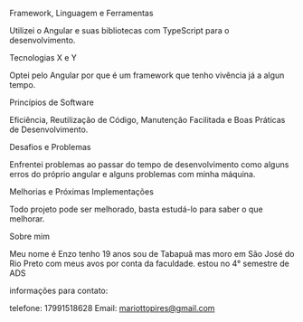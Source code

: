 Framework, Linguagem e Ferramentas

Utilizei o Angular e suas bibliotecas com TypeScript para o desenvolvimento.

Tecnologias X e Y

Optei pelo Angular por que é um framework que tenho vivência já a algun tempo.

Princípios de Software

Eficiência, Reutilização de Código, Manutenção Facilitada e Boas Práticas de Desenvolvimento.

Desafios e Problemas

Enfrentei problemas ao passar do tempo de desenvolvimento como alguns erros do próprio angular e alguns problemas com minha máquina.

Melhorias e Próximas Implementações

Todo projeto pode ser melhorado, basta estudá-lo para saber o que melhorar.

Sobre mim

Meu nome é Enzo tenho 19 anos sou de Tabapuã mas moro em São José do Rio Preto com meus avos por conta da faculdade. estou no 4° semestre de ADS

informações para contato:

telefone: 17991518628
Email: mariottopires@gmail.com
